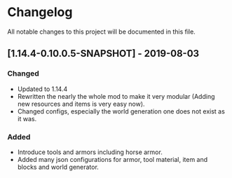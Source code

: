 # Changelog
All notable changes to this project will be documented in this file.

## [1.14.4-0.10.0.5-SNAPSHOT] - 2019-08-03
### Changed
- Updated to 1.14.4
- Rewritten the nearly the whole mod to make it very modular (Adding new resources and items is very easy now).
- Changed configs, especially the world generation one does not exist as it was.

### Added
- Introduce tools and armors including horse armor.
- Added many json configurations for armor, tool material, item and blocks and world generator.